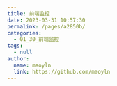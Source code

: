 ```yaml
---
title: 前端监控
date: 2023-03-31 10:57:30
permalink: /pages/a2850b/
categories:
  - 01_30_前端监控
tags:
  - null
author: 
  name: maoyln
  link: https://github.com/maoyln
---
```

